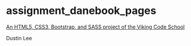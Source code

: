 # assignment_danebook_pages

[An HTML5, CSS3, Bootstrap, and SASS project of the Viking Code School](http://www.vikingcodeschool.com)

Dustin Lee